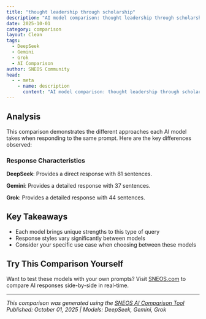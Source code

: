 ```yaml
---
title: "thought leadership through scholarship"
description: "AI model comparison: thought leadership through scholarship..."
date: 2025-10-01
category: comparison
layout: Clean
tags:
  - DeepSeek
  - Gemini
  - Grok
  - AI Comparison
author: SNEOS Community
head:
  - - meta
    - name: description
      content: "AI model comparison: thought leadership through scholarship..."
---
```


<ChatComparison
  title="thought leadership through scholarship"
  prompt="thought leadership through scholarship"
  :responses='{"DeepSeek": "Of course. This is an excellent and crucial topic. The phrase **\u0022thought leadership through scholarship\u0022** describes the process of establishing oneself as a trusted, forward-thinking authority in a field by producing and disseminating rigorous, evidence-based research.\n\nIt\u0027s the powerful fusion of deep academic inquiry with the public influence of a leader.\n\nLet\u0027s break down what this means, why it\u0027s valuable, and how to achieve it.\n\n### What is \u0022Thought Leadership Through Scholarship\u0022?\n\nAt its core, it\u0027s moving beyond simply *publishing* research to *shaping the conversation* with that research.\n\n* **Traditional Scholarship:** Aims to contribute to an academic discipline. The primary audience is other scholars. Success is measured by citations, peer review, and tenure.\n* **Thought Leadership:** Aims to influence, inspire, and guide a broader audience (industry professionals, policymakers, the public). Success is measured by impact, recognition, and the adoption of ideas.\n\n**\u0022Thought Leadership Through Scholarship\u0022** bridges this gap. It means your scholarly work becomes the foundation for your authority, providing the substance and credibility that pure opinion or market-based thought leadership often lacks.\n\n---\n\n### The Core Pillars: How Scholarship and Thought Leadership Intersect\n\nThis model rests on four key pillars:\n\n| Pillar | Scholarly Component | Thought Leadership Component |\n| :--- | :--- | :--- |\n| **1. Novel, Evidence-Based Insight** | Conducting original research, discovering new data, or providing a novel synthesis of existing knowledge. | Translating that insight into a compelling, accessible \u0022big idea\u0022 or framework that challenges conventional wisdom. |\n| **2. Rigor and Credibility** | Subjecting work to the scrutiny of peer review, using robust methodologies, and engaging with existing literature. | Building a reputation for trustworthiness and depth. Your arguments are hard to dismiss because they are built on a foundation of evidence. |\n| **3. Communication and Translation** | Writing for specialized academic journals and presenting at academic conferences. | Actively translating complex findings for non-academic audiences via blogs, op-eds, podcasts, keynote speeches, and social media. |\n| **4. Engagement and Community Building** | Engaging in debates within the academic community. | Fostering a community around your ideas, mentoring practitioners, and influencing the direction of your entire field beyond the academy. |\n\n---\n\n### Why Pursue This Path? The Value Proposition\n\n1. **Durable Influence:** Thought leadership based on a trendy blog post fades. Thought leadership built on a decade of peer-reviewed research has staying power. It\u0027s harder to replicate and more respected.\n2. **Bridging the \u0022Knowing-Doing\u0022 Gap:** Scholars often lament that their work doesn\u0027t reach practitioners. This is the active process of ensuring it does, making academic knowledge actionable.\n3. **Career Amplification:** It can lead to prestigious speaking invitations, consulting opportunities, policy advisory roles, and a stronger position within one\u0027s own institution.\n4. **Attracting Talent and Resources:** For universities and research institutions, having scholar-thought leaders enhances their brand, helping them attract the best students, faculty, and funding.\n\n---\n\n### A Practical Framework for Becoming a Scholar-Thought Leader\n\nThis is not a passive process; it requires a strategic shift in approach.\n\n#### Phase 1: The Foundation (The \u0022Lab\u0022)\n* **Do the Deep Work:** This is non-negotiable. Your authority starts with rigorous, high-quality research. Ask the big, difficult questions in your field.\n* **Identify Your Core Idea:** What is the central, transformative concept from your research? Can you summarize it in one sentence for a smart, non-expert? (e.g., \u0022My research shows that \u0027quiet quitting\u0027 is not a new generational laziness, but a rational response to systemic organizational failures.\u0022).\n\n#### Phase 2: Translation and Packaging (The \u0022Studio\u0022)\n* **Write for Multiple Audiences:**\n * **Academic:** The peer-reviewed journal article.\n * **Professional:** A long-form article in *Harvard Business Review*, *MIT Sloan Management Review*, or a leading trade publication.\n * **Public:** An op-ed in the *New York Times* or *The Wall Street Journal*; a clear, engaging explainer on your blog or LinkedIn.\n* **Develop a Signature Framework:** Create a memorable model, diagram, or set of principles that encapsulates your research. Think of **Clayton Christensen\u0027s \u0022Disruptive Innovation\u0022** or **Bren\u00E9 Brown\u0027s \u0022The Power of Vulnerability.\u0022** These are scholarly concepts packaged for mass impact.\n\n#### Phase 3: Amplification and Engagement (The \u0022Stage\u0022)\n* **Speak Beyond Academia:** Present your work at industry conferences, not just academic ones. Give keynote addresses.\n* **Leverage Digital Platforms:** Use LinkedIn, Twitter (X), or a professional blog to share your findings, engage in debates, and build a following. Don\u0027t just post links; share the story behind the research.\n* **Engage with Media:** Be available to journalists as an expert source. This quickly extends your reach and establishes your public authority.\n* **Collaborate:** Work with practitioners, policymakers, and organizations to apply your research, creating case studies and proving its real-world value.\n\n### Real-World Examples of Scholar-Thought Leaders\n\n* **Dr. Amy Edmondson (Harvard Business School):** Her scholarly research on psychological safety moved from academic journals to becoming a foundational concept in modern leadership and organizational development, largely through her book *The Fearless Organization*.\n* **Dr. Adam Grant (Wharton):** A master of this model. He conducts rigorous research (scholarship), writes bestselling books like *Think Again* and *Give and Take* (translation), and hosts a popular podcast (amplification).\n* **Dr. Kate Raworth (Oxford):** An economist who developed the \u0022Doughnut Economics\u0022 model as a framework for sustainable development. It started as a rigorous academic paper and has become a global movement influencing city planning and policy.\n* **Dr. Timnit Gebru:** Her scholarly work on the ethics and biases in AI has positioned her as a leading critical voice, shaping global discourse and policy in the tech industry.\n\n### Potential Pitfalls to Avoid\n\n* **Oversimplification:** Don\u0027t sacrifice nuance and accuracy for a catchy soundbite. The goal is *clarity*, not reductionism.\n* **Neglecting Scholarship:** Don\u0027t let the \u0022thought leadership\u0022 activities crowd out the time needed for the deep, foundational research. Your credibility depends on it.\n* **Academic Backlash:** Some peers may view public engagement as \u0022self-promotion\u0022 or \u0022dumbing down\u0022 the work. This is changing, but it\u0027s a reality in some disciplines.\n\n### Conclusion\n\n**Thought leadership through scholarship is the highest-impact application of academic work.** It is the conscious decision to not just be a custodian of knowledge, but a shaper of it. By building a bridge between the rigor of the academy and the dynamism of the public sphere, scholar-thought leaders drive progress, inform practice, and ultimately ensure that valuable knowledge doesn\u0027t just sit on a shelf, but changes the world.", "Gemini": "Thought leadership through scholarship is a powerful concept that describes how deep academic research and expertise can be leveraged to influence and shape thinking, practice, and policy within a specific field or industry. It\u0027s about going beyond simply publishing research and actively engaging with the broader community to share insights, challenge conventional wisdom, and offer innovative solutions.\n\nHere\u0027s a breakdown of the key components:\n\n**1. Scholarship (The Foundation):**\n\n* **Rigorous Research:** This is the bedrock. It involves conducting original research, synthesizing existing knowledge, and developing new frameworks, theories, or methodologies.\n* **Depth of Expertise:** A profound understanding of the subject matter, built through years of study, experimentation, and engagement with the field.\n* **Credibility:** Earned through peer-reviewed publications, presentations at respected conferences, and a consistent track record of high-quality work.\n* **Objectivity \u0026 Ethics:** Adhering to principles of academic integrity, transparency, and unbiased analysis.\n\n**2. Thought Leadership (The Influence):**\n\n* **Identifying a Niche or Problem:** Thought leaders often focus on a specific area within their field, addressing a critical challenge or opportunity.\n* **Offering Unique Insights:** They provide novel perspectives, challenge assumptions, and offer innovative solutions that go beyond the status quo.\n* **Communicating Effectively:** They can translate complex research findings into accessible and engaging language for a broader audience.\n* **Building Relationships:** They actively engage with stakeholders, including practitioners, policymakers, and the public, to share their insights and influence decision-making.\n* **Creating Impact:** Their ideas and research have a tangible effect, leading to changes in practice, policy, or public opinion.\n\n**How Scholarship Translates into Thought Leadership:**\n\n* **Moving Beyond Academia:** Thought leaders don\u0027t just publish in academic journals; they actively disseminate their research through various channels, such as:\n * **Books and Articles:** Reaching a wider readership than academic journals.\n * **Blog Posts and Articles:** Sharing timely insights and perspectives on current issues.\n * **Speeches and Presentations:** Engaging with audiences directly and sharing research findings in a dynamic way.\n * **Social Media:** Building a following and engaging in conversations with a broader community.\n * **Workshops and Training Programs:** Providing practical training and applying research to real-world problems.\n * **Consulting:** Helping organizations implement research-based solutions.\n * **Policy Briefs and Reports:** Informing policymakers and advocating for evidence-based policy changes.\n\n* **Building a Platform:** Thought leaders cultivate a reputation as experts in their field, becoming go-to sources for information and advice. They build a strong personal brand and create a platform for sharing their ideas.\n\n* **Engaging in Dialogue:** Thought leadership is not about dictating ideas but about fostering dialogue and collaboration. Thought leaders listen to different perspectives, engage in constructive criticism, and adapt their thinking based on new information.\n\n**Benefits of Thought Leadership Through Scholarship:**\n\n* **Increased Impact:** Scholarly research can have a far greater impact when it is actively disseminated and applied to real-world problems.\n* **Enhanced Reputation:** Building a reputation as a thought leader can enhance the standing of both the individual scholar and their institution.\n* **Funding Opportunities:** Thought leaders often attract more research funding and other opportunities.\n* **Career Advancement:** Thought leadership can lead to new career opportunities, such as leadership positions in academia, industry, or government.\n* **Positive Change:** Ultimately, thought leadership through scholarship can contribute to positive change by informing policy, improving practice, and addressing critical societal challenges.\n\n**Challenges:**\n\n* **Time Commitment:** Developing and maintaining a thought leadership platform requires a significant time commitment.\n* **Risk of Oversimplification:** Translating complex research into accessible language can be challenging and may lead to oversimplification.\n* **Potential for Criticism:** Taking a public stance on controversial issues can attract criticism.\n* **Maintaining Objectivity:** It\u0027s important to maintain objectivity and academic rigor while engaging in thought leadership activities.\n\n**In Conclusion:**\n\nThought leadership through scholarship is a valuable approach for academics and researchers who want to make a real-world impact with their work. By combining rigorous research with effective communication and engagement, scholars can become influential voices in their fields and contribute to positive change. It requires a strategic and intentional effort to bridge the gap between academia and the wider world.\n", "Grok": "Thought leadership through scholarship refers to the process of establishing oneself or an organization as a trusted, innovative, and authoritative voice in a particular field or industry by leveraging rigorous academic research, intellectual inquiry, and scholarly contributions. It combines the credibility and depth of scholarship with the strategic communication of ideas to influence, inspire, and guide others\u2014whether they are peers, professionals, policymakers, or the public.\n\nHere are key elements and steps to achieve thought leadership through scholarship:\n\n### 1. **Deep Expertise and Research**\n - **Build a Foundation of Knowledge**: Thought leadership begins with expertise. Engage in thorough, original research to uncover new insights, solve pressing problems, or challenge existing paradigms in your field. Scholarship\u2014through peer-reviewed publications, books, or white papers\u2014provides the evidence and credibility to back your ideas.\n - **Stay Current**: Continuously update your understanding of trends, emerging issues, and interdisciplinary perspectives to remain relevant.\n - **Focus on Impactful Questions**: Address big-picture issues or gaps in knowledge that resonate with your audience, whether they are academic, professional, or societal.\n\n### 2. **Publishing and Sharing Insights**\n - **Academic Platforms**: Publish your work in reputable journals, present at conferences, or contribute to edited volumes to establish credibility among peers.\n - **Accessible Communication**: Translate complex scholarly work into formats that are digestible for broader audiences. This could include opinion pieces, blogs, podcasts, or social media content that distills key findings or implications.\n - **Open Access**: Whenever possible, make your research publicly available to maximize its reach and impact beyond academic circles.\n\n### 3. **Engaging with Communities**\n - **Build Networks**: Collaborate with other scholars, industry leaders, and practitioners to expand the reach of your ideas and gain diverse perspectives.\n - **Mentorship and Teaching**: Share knowledge through teaching, workshops, or mentoring programs to shape the next generation of thinkers and leaders.\n - **Public Engagement**: Participate in public debates, policy discussions, or media interviews to apply scholarly insights to real-world issues, making your work relevant and actionable.\n\n### 4. **Innovative Thinking and Vision**\n - **Challenge the Status Quo**: Use your scholarship to propose new frameworks, theories, or solutions that push boundaries and inspire change.\n - **Anticipate Future Needs**: Position yourself as a forward-thinker by addressing emerging challenges or predicting trends based on your research.\n\n### 5. **Ethical and Credible Voice**\n - **Maintain Integrity**: Ensure that your work adheres to the highest standards of academic rigor and ethical conduct. Thought leadership built on flawed or biased research will not stand the test of time.\n - **Acknowledge Limitations**: Be transparent about the scope and limitations of your research to build trust with your audience.\n\n### 6. **Leveraging Digital and Traditional Media**\n - **Digital Presence**: Use platforms like LinkedIn, Twitter (X), or academic networks such as ResearchGate to share your work and engage in discussions.\n - **Keynote Speaking**: Present your research and ideas at industry events, conferences, or TEDx-style talks to reach diverse audiences.\n - **Collaborative Projects**: Partner with organizations or think tanks to apply scholarly insights to practical initiatives or policy recommendations.\n\n### Benefits of Thought Leadership Through Scholarship\n- **Credibility**: Scholarship provides a evidence-based foundation that distinguishes thought leaders from mere influencers or opinion-makers.\n- **Influence**: By grounding your ideas in research, you can shape discourse, inform policy, and drive innovation in your field.\n- **Longevity**: Scholarly contributions often have a lasting impact through citations, teaching materials, and continued relevance over time.\n- **Trust**: Audiences are more likely to trust ideas rooted in rigorous analysis and peer review rather than unsubstantiated claims.\n\n### Challenges\n- **Accessibility**: Academic work can be dense or inaccessible to non-specialists, requiring effort to communicate effectively to broader audiences.\n- **Time-Intensive**: Scholarship demands significant time for research, writing, and peer review, which can slow the pace of becoming a thought leader.\n- **Balancing Roles**: Striking a balance between academic rigor and public engagement can be challenging, as the two often have different priorities and audiences.\n\n### Examples of Thought Leadership Through Scholarship\n- **Economics**: Scholars like Thomas Piketty, whose book *Capital in the Twenty-First Century* combined rigorous research with accessible prose, reshaped public discourse on inequality.\n- **Technology**: Researchers like Shoshana Zuboff, with her work on surveillance capitalism (*The Age of Surveillance Capitalism*), have influenced both academic and public understanding of tech ethics.\n- **Public Health**: Experts like Dr. Anthony Fauci have used their scholarly work to guide public policy and inform society during crises like the COVID-19 pandemic.\n\n### Conclusion\nThought leadership through scholarship is a powerful way to create meaningful change by combining intellectual depth with strategic outreach. It requires a commitment to rigorous research, a passion for sharing knowledge, and the ability to adapt communication styles for different audiences. By doing so, scholars can not only advance their field but also inspire and lead others toward a better future.\n\nIf you\u0027re looking to implement this approach, consider starting with a specific area of expertise, identifying your target audience, and crafting a plan to disseminate your findings effectively. Would you like guidance on a specific field or audience for thought leadership?"}' 
  published-date="22:41"
/>

## Analysis

This comparison demonstrates the different approaches each AI model takes when responding to the same prompt. Here are the key differences observed:

### Response Characteristics

**DeepSeek**: Provides a direct response with 81 sentences. 

**Gemini**: Provides a detailed response with 37 sentences. 

**Grok**: Provides a detailed response with 44 sentences. 

## Key Takeaways

- Each model brings unique strengths to this type of query
- Response styles vary significantly between models
- Consider your specific use case when choosing between these models

## Try This Comparison Yourself

Want to test these models with your own prompts? Visit [SNEOS.com](https://sneos.com) to compare AI responses side-by-side in real-time.

---

*This comparison was generated using the [SNEOS AI Comparison Tool](https://sneos.com)*
*Published: October 01, 2025 | Models: DeepSeek, Gemini, Grok*
